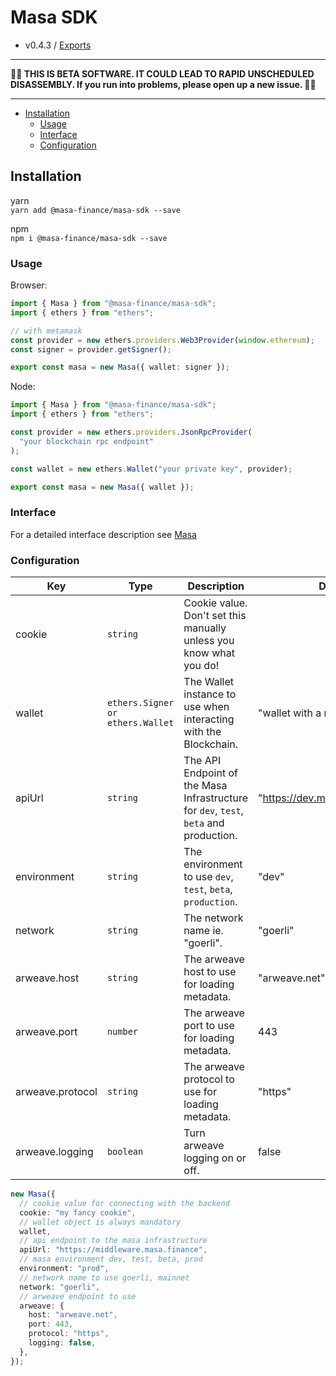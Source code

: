 # Masa SDK
 - v0.4.3 / [Exports](modules.md)

---

**🌽🌽 THIS IS BETA SOFTWARE. IT COULD LEAD TO RAPID UNSCHEDULED DISASSEMBLY. If you run into problems, please open up a new issue. 🌽🌽**

---

<!-- TOC -->

* [Installation](#installation)
    * [Usage](#usage)
    * [Interface](#interface)
    * [Configuration](#configuration)

<!-- TOC -->

## Installation

yarn  
`yarn add @masa-finance/masa-sdk --save`

npm  
`npm i @masa-finance/masa-sdk --save`

### Usage

Browser:

```typescript
import { Masa } from "@masa-finance/masa-sdk";
import { ethers } from "ethers";

// with metamask
const provider = new ethers.providers.Web3Provider(window.ethereum);
const signer = provider.getSigner();

export const masa = new Masa({ wallet: signer });
```

Node:

```typescript
import { Masa } from "@masa-finance/masa-sdk";
import { ethers } from "ethers";

const provider = new ethers.providers.JsonRpcProvider(
  "your blockchain rpc endpoint"
);

const wallet = new ethers.Wallet("your private key", provider);

export const masa = new Masa({ wallet });

```

### Interface

For a detailed interface description see [Masa](docs/classes/Masa.md)

### Configuration

| Key              | Type                             | Description                                                                           | Default Value                             |
|------------------|----------------------------------|---------------------------------------------------------------------------------------|-------------------------------------------|
| cookie           | `string`                         | Cookie value. Don't set this manually unless you know what you do!                    |                                           |
| wallet           | `ethers.Signer or ethers.Wallet` | The Wallet instance to use when interacting with the Blockchain.                      | "wallet with a random private key"        |
| apiUrl           | `string`                         | The API Endpoint of the Masa Infrastructure for `dev`, `test`, `beta` and production. | "https://dev.middleware.masa.finance/"    | 
| environment      | `string`                         | The environment to use `dev`, `test`, `beta`, `production`.                           | "dev"                                     |
| network          | `string`                         | The network name ie. "goerli".                                                        | "goerli"                                  |
| arweave.host     | `string`                         | The arweave host to use for loading metadata.                                         | "arweave.net"                             |
| arweave.port     | `number`                         | The arweave port to use for loading metadata.                                         | 443                                       |
| arweave.protocol | `string`                         | The arweave protocol to use for loading metadata.                                     | "https"                                   |
| arweave.logging  | `boolean`                        | Turn arweave logging on or off.                                                       | false                                     |

```typescript
new Masa({
  // cookie value for connecting with the backend
  cookie: "my fancy cookie",
  // wallet object is always mandatory
  wallet,
  // api endpoint to the masa infrastructure
  apiUrl: "https://middleware.masa.finance",
  // masa environment dev, test, beta, prod
  environment: "prod",
  // network name to use goerli, mainnet
  network: "goerli",
  // arweave endpoint to use
  arweave: {
    host: "arweave.net",
    port: 443,
    protocol: "https",
    logging: false,
  },
});
```
